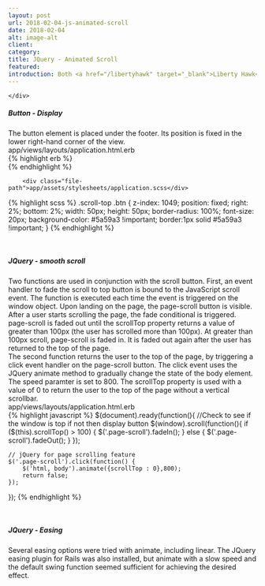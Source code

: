 ```yaml
---
layout: post
url: 2018-02-04-js-animated-scroll
date: 2018-02-04
alt: image-alt
client: 
category: 
title: JQuery - Animated Scroll
featured: 
introduction: Both <a href="/libertyhawk" target="_blank">Liberty Hawk</a> and <a href="/wikit" target="_blank">Wikit</a> use an animatd scroll to top button with JQuery for xs and small views. The purpose of this feature is to ease navigation for users on small devices. Both apps have long-scrolling pages, and the scroll to top button makes getting back to the top of the page much easier than manually scrolling it.  The implementation of this feature is practically identical between <a href="/libertyhawk" target="_blank">Liberty Hawk</a> and <a href="/wikit" target="_blank">Wikit</a> (the difference being some style elements), so the discussion and code snippets below will just draw from <a href="/libertyhawk" target="_blank">Liberty Hawk</a>. 
---
```


<div class="row">
    <div class="col-md-12">

    </div>
</div>


<h5>Button - Display</h5>
<div class="page-content-text">
The button element is placed under the footer. Its position is fixed in the lower right-hand corner of the view.
</div>

<div class="row">
    <div class="col-md-5 col-sm-6">
        <div class="pull-left" style="display:table; margin: auto">
            <img src="{{site.baseurl}}/img/blog/scroll-to-top.gif" class="img-responsive img-padded img-marg" alt="">
        </div>
    </div>
    <div class="col-md-7 col-sm-6">
    
<div class="file-path" style="overflow:hidden">app/views/layouts/application.html.erb</div>
{% highlight erb %}
<!-- footer element above -->
<div class="scroll-top visible-xs visible-sm">
    <a class="btn btn-primary page-scroll" href="#">
        <i class="fa fa-chevron-up"></i>
    </a>
</div>
{% endhighlight %}
    
        <div class="file-path">app/assets/stylesheets/application.scss</div>
{% highlight scss %}
.scroll-top .btn {
    z-index: 1049;
    position: fixed;
    right: 2%;
    bottom: 2%;
    width: 50px;
    height: 50px;
    border-radius: 100%;
    font-size: 20px;
    background-color: #5a59a3 !important;
    border:1px solid #5a59a3 !important;
}
{% endhighlight %}
    </div>
    <div>&nbsp;</div>
</div>

<h5>JQuery - smooth scroll</h5>
<div class="page-content-text">
Two functions are used in conjunction with the scroll button. First, an event handler to fade the scroll to top button is bound to the JavaScript <span class="terms">scroll</span> event. The function is executed each time the event is triggered on the <span class="terms">window</span> object. Upon landing on the page, the <span class="terms">page-scroll</span> button is visible. After a user starts scrolling the page, the fade conditional is triggered. <span class="terms">page-scroll</span> is faded out until the <span class="terms">scrollTop</span> property returns a value of greater than 100px (the user has scrolled more than 100px). At greater than 100px scroll, <span class="terms">page-scroll</span> is faded in. It is faded out again after the user has returned to the top of the page.
</div>
<div class="page-content-text">
The second function returns the user to the top of the page, by triggering a <span class="terms">click</span> event handler on the <span class="terms">page-scroll</span> button. The <span class="terms">click</span> event uses the JQuery <span class="terms">animate</span> method to gradually change the state of the <span class="terms">body</span> element. The <span class="terms">speed</span> paramter is set to <span class="terms">800</span>. The <span class="terms">scrollTop</span> property is used with a value of <span class="terms">0</span> to return the user to the top of the page without a vertical scrollbar. 
</div>

<div class="file-path">app/views/layouts/application.html.erb</div>
{% highlight javascript %}
$(document).ready(function(){
    //Check to see if the window is top if not then display button
    $(window).scroll(function(){
        if ($(this).scrollTop() > 100) {
            $('.page-scroll').fadeIn();
        } else {
            $('.page-scroll').fadeOut();
        }
    });
    
    // jQuery for page scrolling feature
    $('.page-scroll').click(function() {
        $('html, body').animate({scrollTop : 0},800);
        return false;
    });
});
{% endhighlight %}
<div>&nbsp;</div>

<h5>JQuery - Easing</h5>
<div class="page-content-text">
Several easing options were tried with <span class="terms">animate</span>, including linear. The JQuery easing plugin for Rails was also installed, but <span class="terms">animate</span> with a slow speed and the default <span class="terms">swing</span> function seemed sufficient for achieving the desired effect.  
</div>
